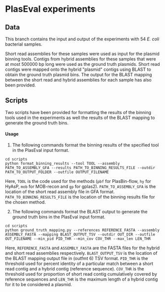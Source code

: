 # PlasEval experiments

## Data

This branch contains the input and output of the experiments with 54 *E. coli* bacterial samples. 

Short read assemblies for these samples were used as input for the plasmid binning tools. Contigs from hybrid assemblies for these samples that were at most 500000 bp long were used as the ground truth plasmids.
Short read contigs were mapped onto the hybrid "plasmid" contigs using BLAST to obtain the ground truth plasmid bins. The output for the BLAST mapping between the short read and hybrid assemblies for each sample has also been provided. 

## Scripts
Two scripts have been provided for formatting the results of the binning tools used in the experiments as well the results of the BLAST mapping to generate the ground truth bins.

#### Usage

1. The following commands format the binning results of the specified tool in the PlasEval input format.
```
cd scripts
python format_binning_results --tool TOOL --assembly PATH_TO_ASSEMBLY_GFA --results PATH_TO_BINNING_RESULTS_FILE --outdir PATH_TO_OUTPUT_FOLDER --outfile OUTPUT_FILENAME
```
Here, `TOOL` is the code used for the methods (`pbf` for PlasBin-flow, `hy` for HyAsP, `mob` for MOB-recon and `gp` for gplas2). `PATH_TO_ASSEMBLY_GFA` is the location of the short read assembly file in GFA format. `PATH_TO_BINNING_RESULTS_FILE` is the location of the binning results file for the chosen method. 

2. The following commands format the BLAST output to generate the ground truth bins in the PlasEval input format.
```
cd scripts
python ground_truth_mapping.py --references REFERENCE_FASTA --assembly ASSEMBLY_FASTA --mapping BLAST_OUTPUT_TSV --outdir OUT_DIR --outfile OUT_FILENAME --min_pid PID_THR --min_cov COV_THR --max_len LEN_THR
```
Here, `REFERENCE_FASTA` and `ASSEMBLY_FASTA` are the FASTA files for the hybrid and short read assemblies respectively. `BLAST_OUTPUT_TSV` is the location of the BLAST mapping output file in (outfmt 6) TSV format. `PID_THR` is the threshold used for percent identity of a particular match between a short read contig and a hybrid contig (reference sequence). `COV_THR` is the threshold used for proportion of short read contig cumulatively covered by reference sequences and `LEN_THR` is the maximum length of a hybrid contig for it to be considered a plasmid. 

